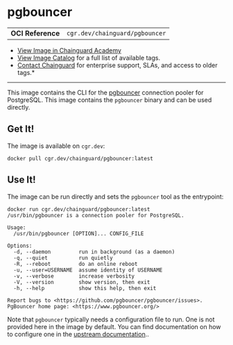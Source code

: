 <!--monopod:start-->
# pgbouncer
| | |
| - | - |
| **OCI Reference** | `cgr.dev/chainguard/pgbouncer` |


* [View Image in Chainguard Academy](https://edu.chainguard.dev/chainguard/chainguard-images/reference/pgbouncer/overview/)
* [View Image Catalog](https://console.enforce.dev/images/catalog) for a full list of available tags.
* [Contact Chainguard](https://www.chainguard.dev/chainguard-images) for enterprise support, SLAs, and access to older tags.*

---
<!--monopod:end-->

This image contains the CLI for the [pgbouncer](https://www.pgbouncer.org/) connection pooler for PostgreSQL.
This image contains the `pgbouncer` binary and can be used directly.

## Get It!

The image is available on `cgr.dev`:

```
docker pull cgr.dev/chainguard/pgbouncer:latest
```

## Use It!

The image can be run directly and sets the `pgbouncer` tool as the entrypoint:

```
docker run cgr.dev/chainguard/pgbouncer:latest
/usr/bin/pgbouncer is a connection pooler for PostgreSQL.

Usage:
  /usr/bin/pgbouncer [OPTION]... CONFIG_FILE

Options:
  -d, --daemon         run in background (as a daemon)
  -q, --quiet          run quietly
  -R, --reboot         do an online reboot
  -u, --user=USERNAME  assume identity of USERNAME
  -v, --verbose        increase verbosity
  -V, --version        show version, then exit
  -h, --help           show this help, then exit

Report bugs to <https://github.com/pgbouncer/pgbouncer/issues>.
PgBouncer home page: <https://www.pgbouncer.org/>
```

Note that `pgbouncer` typically needs a configuration file to run.
One is not provided here in the image by default.
You can find documentation on how to configure one in the [upstream documentation](https://www.pgbouncer.org/config.html#authentication-settings)..
